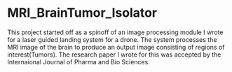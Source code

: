 # MRI_BrainTumor_Isolator
This project started off as a spinoff of an image processing module I wrote for a laser guided landing system for a drone. The system processes the MRI image of the brain to produce an output image consisting of regions of interest(Tumors). The research paper I wrote for this was accepted by the Internaional Journal of Pharma and Bio Sciences.

